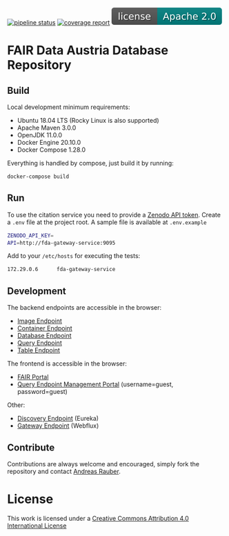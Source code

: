 [![pipeline status](https://gitlab.phaidra.org/fair-data-austria-db-repository/fda-services/badges/master/pipeline.svg)](https://gitlab.phaidra.org/fair-data-austria-db-repository/fda-services/-/commits/master)
[![coverage report](https://gitlab.phaidra.org/fair-data-austria-db-repository/fda-services/badges/master/coverage.svg)](https://gitlab.phaidra.org/fair-data-austria-db-repository/fda-services/-/commits/master)
[![license](.gitlab/license.svg)](https://opensource.org/licenses/Apache-2.0)

# FAIR Data Austria Database Repository

## Build

Local development minimum requirements:

- Ubuntu 18.04 LTS (Rocky Linux is also supported)
- Apache Maven 3.0.0
- OpenJDK 11.0.0
- Docker Engine 20.10.0
- Docker Compose 1.28.0

Everything is handled by compose, just build it by running:

```bash
docker-compose build
```

## Run

To use the citation service you need to provide a
[Zenodo API token](https://zenodo.org/account/settings/applications/tokens/new/). Create a `.env` file at the project
root. A sample file is available at `.env.example`

```bash
ZENODO_API_KEY=
API=http://fda-gateway-service:9095
```

Add to your `/etc/hosts` for executing the tests:

```bash
172.29.0.6      fda-gateway-service
```

## Development

The backend endpoints are accessible in the browser:

- [Image Endpoint](http://localhost:9091/swagger-ui/)
- [Container Endpoint](http://localhost:9091/swagger-ui/)
- [Database Endpoint](http://localhost:9092/swagger-ui/)
- [Query Endpoint](http://localhost:9093/swagger-ui/)
- [Table Endpoint](http://localhost:9094/swagger-ui/)

The frontend is accessible in the browser:

- [FAIR Portal](http://localhost:3000)
- [Query Endpoint Management Portal](http://localhost:15672) (username=guest, password=guest)

Other:

- [Discovery Endpoint](http://localhost:9090/) (Eureka)
- [Gateway Endpoint](http://localhost:9095/swagger-ui/) (Webflux)

## Contribute

Contributions are always welcome and encouraged, simply fork the repository and
contact [Andreas Rauber](http://www.ifs.tuwien.ac.at/~andi/).

# License

This work is licensed under
a [Creative Commons Attribution 4.0 International License](http://creativecommons.org/licenses/by/4.0/)